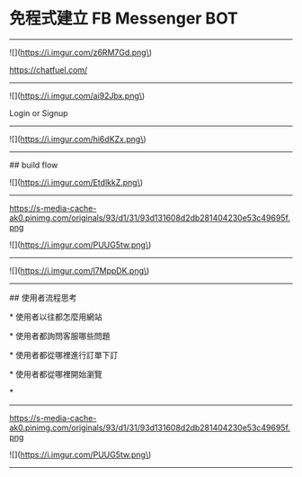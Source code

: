 # 免程式建立 FB Messenger BOT

---



!\[\]\(https://i.imgur.com/z6RM7Gd.png\)



https://chatfuel.com/



---



!\[\]\(https://i.imgur.com/ai92Jbx.png\)



Login or Signup



---



!\[\]\(https://i.imgur.com/hi6dKZx.png\)



---



\#\# build flow



!\[\]\(https://i.imgur.com/EtdlkkZ.png\)



---



https://s-media-cache-ak0.pinimg.com/originals/93/d1/31/93d131608d2db281404230e53c49695f.png



!\[\]\(https://i.imgur.com/PUUG5tw.png\)



---



!\[\]\(https://i.imgur.com/l7MppDK.png\)



---



\#\# 使用者流程思考



 \* 使用者以往都怎麼用網站

 \* 使用者都詢問客服哪些問題

 \* 使用者都從哪裡進行訂單下訂

 \* 使用者都從哪裡開始瀏覽

 \* 



---



https://s-media-cache-ak0.pinimg.com/originals/93/d1/31/93d131608d2db281404230e53c49695f.png



!\[\]\(https://i.imgur.com/PUUG5tw.png\)



---

